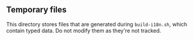 ## Temporary files

This directory stores files that are generated during `build-i18n.sh`, which contain typed data. Do not modify them as they're not tracked.